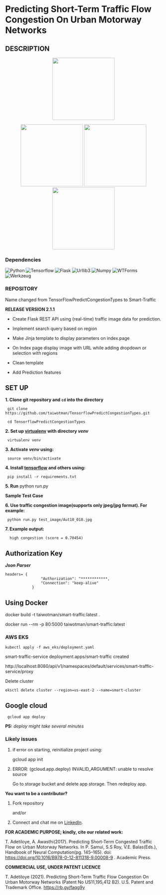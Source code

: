 # Predicting Short-Term Traffic Flow Congestion On Urban Motorway Networks

## DESCRIPTION 
<p align="center"> 
 <img width="200" height="200" src="https://github.com/taiwotman/TensorflowPredictCongestionTypes/blob/master/miscellanous/smart-traffic.png"></p>
 <p align="center">
<img width="200" height="200" src="https://github.com/taiwotman/TensorflowPredictCongestionTypes/blob/master/miscellanous/high-congestion.png">
 <img width="200" height="200" src="https://github.com/taiwotman/TensorflowPredictCongestionTypes/blob/master/miscellanous/medium-congestion.png">
 <img width="200" height="200" src="https://github.com/taiwotman/TensorflowPredictCongestionTypes/blob/master/miscellanous/low-congestion.png">
</p>


### Dependencies
![Python](https://img.shields.io/badge/Python-v3.7-blue.svg?logo=python&longCache=true&logoColor=white&colorB=5e81ac&style=flat-square&colorA=4c566a)
![Tensorflow](https://img.shields.io/badge/Tensorflow-v2.5.0rc0-blue.svg?longCache=true&logo=python&style=flat-square&logoColor=white&colorB=5e81ac&colorA=4c566a)
![Flask](https://img.shields.io/badge/Flask-v1.1.1-blue.svg?longCache=true&logo=flask&style=flat-square&logoColor=white&colorB=5e81ac&colorA=4c566a)
![Urllib3](https://img.shields.io/badge/Urllib3-v1.24.3-blue.svg?longCache=true&logo=python&style=flat-square&logoColor=white&colorB=5e81ac&colorA=4c566a)
![Numpy](https://img.shields.io/badge/Numpy-v1.13.3-blue.svg?longCache=true&logo=python&style=flat-square&logoColor=white&colorB=5e81ac&colorA=4c566a)
![WTForms](https://img.shields.io/badge/WTForms-v2.1-blue.svg?longCache=true&logo=python&style=flat-square&logoColor=white&colorB=5e81ac&colorA=4c566a)
![Werkzeug](https://img.shields.io/badge/Werkzeug-v0.7-blue.svg?longCache=true&logo=python&style=flat-square&logoColor=white&colorB=5e81ac&colorA=4c566a)

### REPOSITORY
Name changed from TensorFlowPredictCongestionTypes to Smart-Traffic

**RELEASE VERSION 2.1.1**

- Create Flask REST API using (real-time) traffic image  data for prediction.

- Implement search query based on region
      
- Make Jinja template to display parameters on index.page 

- On Index page display image with URL while adding dropdown or selection with regions

- Clean template
      
- Add Prediction features


## SET UP

**1. Clone git repository and `cd` into the directory**

     git clone https://github.com/taiwotman/TensorflowPredictCongestionTypes.git
     
     cd TensorflowPredictCongestionTypes

**2. Set up [virtualenv](https://virtualenv.pypa.io/en/stable/) with directory _venv_** 

     virtualenv venv

**3. Activate _venv_ using:**

     source venv/bin/activate

**4. Install [tensorflow](https://www.tensorflow.org) and others using:**

     pip install -r requirements.txt
 
**5. Run**
     python run.py

__Sample Test Case__

**6. Use  traffic congestion image(supports only jpeg/jpg format). For example:**

     python run.py test_image/Aut10_010.jpg
     
**7. Example output:**

      high congestion (score = 0.70454)

## Authorization Key
***Json Parser***

    headers= {
                    "Authorization": "************,
                    "Connection": "keep-alive" 
                }


      
## Using Docker

   docker build -t taiwotman/smart-traffic:latest .

   docker run --rm -p 80:5000 taiwotman/smart-traffic:latest 

### AWS EKS

    kubectl apply -f aws_eks/deployment.yaml 

smart-traffic-service  deployment.apps/smart-traffic created

http://localhost:8080/api/v1/namespaces/default/services/smart-traffic-service/proxy

Delete cluster

    eksctl delete cluster --region=us-east-2 --name=smart-cluster


## Google cloud

     gcloud app deploy

**PS:** _deploy might take several minutes_

### Likely issues

1. if error on starting, reinitialize project using:

     gcloud app init

2. ERROR: (gcloud.app.deploy) INVALID_ARGUMENT: unable to resolve source

   Go to storage bucket and delete app storage. Then redeploy app.


**You want to be a contributor?** 
1. Fork repository

     and/or

2. Connect and chat me on [LinkedIn](https://www.linkedin.com/in/taiwo-o-adetiloye-505a8023/).

**FOR ACADEMIC PURPOSE; kindly, cite our related work:**

 T. Adetiloye, A. Awasthi(2017). Predicting Short-Term Congested Traffic Flow on Urban Motorway Networks. 
 In P. Samui, S.S Roy, V.E. Balas(Eds.), Handbook of Neural Computation(pg. 145–165).
 doi: https://doi.org/10.1016/B978-0-12-811318-9.00008-9 . Academic Press.

**COMMERCIAL USE, UNDER PATENT LICENCE**

 T. Adetiloye (2021). Predicting Short-Term Traffic Flow Congestion On Urban Motorway Networks (Patent No US11,195,412 B2). U.S. Patent and Trademark Office. 
 https://rb.gy/faqg9y

